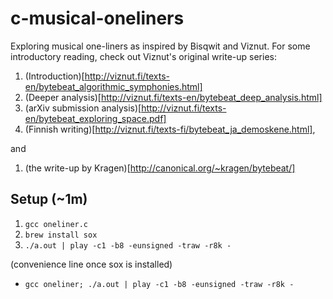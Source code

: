 # c-musical-oneliners
Exploring musical one-liners as inspired by Bisqwit and Viznut.
For some introductory reading, check out Viznut's original
write-up series:

1. (Introduction)[http://viznut.fi/texts-en/bytebeat_algorithmic_symphonies.html]
2. (Deeper analysis)[http://viznut.fi/texts-en/bytebeat_deep_analysis.html]
3. (arXiv submission analysis)[http://viznut.fi/texts-en/bytebeat_exploring_space.pdf]
4. (Finnish writing)[http://viznut.fi/texts-fi/bytebeat_ja_demoskene.html],

and

1. (the write-up by Kragen)[http://canonical.org/~kragen/bytebeat/]


## Setup (~1m)

1. `gcc oneliner.c`
2. `brew install sox`
3. `./a.out | play -c1 -b8 -eunsigned -traw -r8k -`

(convenience line once sox is installed)
* `gcc oneliner; ./a.out | play -c1 -b8 -eunsigned -traw -r8k -`
